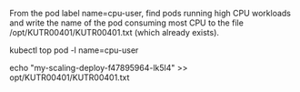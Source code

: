 From the pod label name=cpu-user, find pods running high CPU workloads and write the name of the pod consuming most CPU to the file /opt/KUTR00401/KUTR00401.txt (which already exists).

kubectl top pod -l name=cpu-user

echo "my-scaling-deploy-f47895964-lk5l4" >> opt/KUTR00401/KUTR00401.txt
